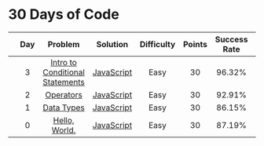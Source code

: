 # 30 Days of Code

|     | Day |                                                  Problem                                                   |                       Solution                        | Difficulty | Points | Success Rate | Note |
| --- | :-: | :--------------------------------------------------------------------------------------------------------: | :---------------------------------------------------: | :--------: | :----: | :----------: | :--: |
|     |  3  | [Intro to Conditional Statements](https://www.hackerrank.com/challenges/30-conditional-statements/problem) | [JavaScript](Day3-IntroToConditionalStatements.js.js) |    Easy    |   30   |    96.32%    |      |
|     |  2  |                  [Operators](https://www.hackerrank.com/challenges/30-operators/problem)                   |            [JavaScript](Day2-Operators.js)            |    Easy    |   30   |    92.91%    |      |
|     |  1  |                 [Data Types](https://www.hackerrank.com/challenges/30-data-types/problem)                  |            [JavaScript](Day1-DataTypes.js)            |    Easy    |   30   |    86.15%    |      |
|     |  0  |               [Hello, World.](https://www.hackerrank.com/challenges/30-hello-world/problem)                |           [JavaScript](Day0-HelloWorld.js)            |    Easy    |   30   |    87.19%    |      |
